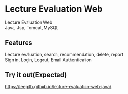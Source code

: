 # Lecture Evaluation Web

Lecture Evaluation Web
<br>Java, Jsp, Tomcat, MySQL

## Features

Lecture evaluation, search, recommendation, delete, report
<br>Sign in, Login, Logout, Email Authentication

## Try it out(Expected)

https://leegitb.github.io/lecture-evaluation-web-java/
